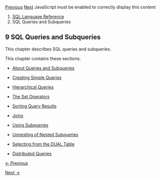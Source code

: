 [Previous](annotations_clause.md) [Next](About-Queries-and-Subqueries.md)
JavaScript must be enabled to correctly display this content

  1. [SQL Language Reference ](index.md)
  2. SQL Queries and Subqueries

## 9  SQL Queries and Subqueries

This chapter describes SQL queries and subqueries.

This chapter contains these sections:

  * [About Queries and Subqueries](About-Queries-and-Subqueries.md#GUID-DB7521FE-9329-415E-B583-EA4467E990A7)

  * [Creating Simple Queries](Creating-Simple-Queries.md#GUID-DB044D5C-A960-4813-84DA-A1880C913339)

  * [Hierarchical Queries](Hierarchical-Queries.md#GUID-0118DF1D-B9A9-41EB-8556-C6E7D6A5A84E)

  * [The Set Operators](The-UNION-ALL-INTERSECT-MINUS-Operators.md#GUID-B64FE747-586E-4513-945F-80CB197125EE)

  * [Sorting Query Results](Sorting-Query-Results.md#GUID-E45EF993-20AC-4552-860C-4D74EADB5BF2)

  * [Joins](Joins.md#GUID-39081984-8D38-4D64-A847-AA43F515D460)

  * [Using Subqueries](Using-Subqueries.md#GUID-53A705B6-0358-4E2B-92ED-A83DE83DFD20)

  * [Unnesting of Nested Subqueries](Unnesting-of-Nested-Subqueries.md#GUID-DA7A69AA-156D-4F1B-9E29-DAE9D230D9B5)

  * [Selecting from the DUAL Table](Selecting-from-the-DUAL-Table.md#GUID-0AB153FC-5238-4E79-8522-C9E2A04AB5E4)

  * [Distributed Queries](Distributed-Queries.md#GUID-DADE67A5-1C58-4132-9B2F-C14AE9B65508)


[← Previous](annotations_clause.md)

[Next →](About-Queries-and-Subqueries.md)
